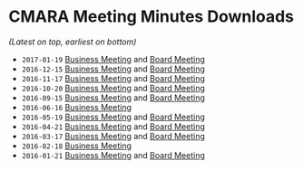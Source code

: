 # CMARA Meeting Minutes Downloads
_(Latest on top, earliest on bottom)_

- `2017-01-19` [Business Meeting](https://share.cranstonide.com/w1ide/cmara/meeting-minutes/2017-01-19-business-meeting.pdf) and [Board Meeting](https://share.cranstonide.com/w1ide/cmara/meeting-minutes/2017-01-19-board-meeting.pdf)
- `2016-12-15` [Business Meeting](https://share.cranstonide.com/w1ide/cmara/meeting-minutes/2016-12-15-business-meeting.pdf) and [Board Meeting](https://share.cranstonide.com/w1ide/cmara/meeting-minutes/2016-12-15-board-meeting.pdf)
- `2016-11-17` [Business Meeting](https://share.cranstonide.com/w1ide/cmara/meeting-minutes/2016-11-17-business-meeting.pdf) and [Board Meeting](https://share.cranstonide.com/w1ide/cmara/meeting-minutes/2016-11-17-board-meeting.pdf)
- `2016-10-20` [Business Meeting](https://share.cranstonide.com/w1ide/cmara/meeting-minutes/2016-10-20-business-meeting.pdf) and [Board Meeting](https://share.cranstonide.com/w1ide/cmara/meeting-minutes/2016-10-20-board-meeting.pdf)
- `2016-09-15` [Business Meeting](https://share.cranstonide.com/w1ide/cmara/meeting-minutes/2016-09-15-business-meeting.pdf) and [Board Meeting](https://share.cranstonide.com/w1ide/cmara/meeting-minutes/2016-09-15-board-meeting.pdf)
- `2016-06-16` [Business Meeting](https://share.cranstonide.com/w1ide/cmara/meeting-minutes/2016-06-16-business-meeting.pdf)
- `2016-05-19` [Business Meeting](https://share.cranstonide.com/w1ide/cmara/meeting-minutes/2016-05-19-business-meeting.pdf) and [Board Meeting](https://share.cranstonide.com/w1ide/cmara/meeting-minutes/2016-05-19-board-meeting.pdf)
- `2016-04-21` [Business Meeting](https://share.cranstonide.com/w1ide/cmara/meeting-minutes/2016-04-21-business-meeting.pdf) and [Board Meeting](https://share.cranstonide.com/w1ide/cmara/meeting-minutes/2016-04-21-board-meeting.pdf)
- `2016-03-17` [Business Meeting](https://share.cranstonide.com/w1ide/cmara/meeting-minutes/2016-03-17-business-meeting.pdf) and [Board Meeting](https://share.cranstonide.com/w1ide/cmara/meeting-minutes/2016-03-17-board-meeting.pdf)
- `2016-02-18` [Business Meeting](https://share.cranstonide.com/w1ide/cmara/meeting-minutes/2016-02-18-business-meeting.pdf)
- `2016-01-21` [Business Meeting](https://share.cranstonide.com/w1ide/cmara/meeting-minutes/2016-01-21-business-meeting.pdf) and [Board Meeting](https://share.cranstonide.com/w1ide/cmara/meeting-minutes/2016-01-21-board-meeting.pdf)
